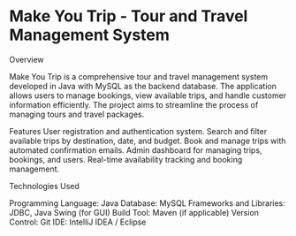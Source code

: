# Make You Trip - Tour and Travel Management System
Overview

Make You Trip is a comprehensive tour and travel management system developed in Java with MySQL as the backend database. The application allows users to manage bookings, view available trips, and handle customer information efficiently. The project aims to streamline the process of managing tours and travel packages.

Features
User registration and authentication system.
Search and filter available trips by destination, date, and budget.
Book and manage trips with automated confirmation emails.
Admin dashboard for managing trips, bookings, and users.
Real-time availability tracking and booking management.

Technologies Used

Programming Language: Java
Database: MySQL
Frameworks and Libraries: JDBC, Java Swing (for GUI)
Build Tool: Maven (if applicable)
Version Control: Git
IDE: IntelliJ IDEA / Eclipse
